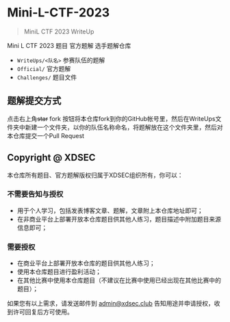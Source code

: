 # Mini-L-CTF-2023

> MiniL CTF 2023 WriteUp

Mini L CTF 2023 题目 官方题解 选手题解仓库

- `WriteUps/<队名>` 参赛队伍的题解
- `Official/` 官方题解
- `Challenges/` 题目文件

## 题解提交方式

点击右上角~~star~~ fork 按钮将本仓库fork到你的GitHub帐号里，然后在WriteUps文件夹中新建一个文件夹，以你的队伍名称命名，将题解放在这个文件夹里，然后对本仓库提交一个Pull Request


## Copyright @ XDSEC

本仓库所有题目、官方题解版权归属于XDSEC组织所有，你可以：

### 不需要告知与授权

- 用于个人学习，包括发表博客文章、题解，文章附上本仓库地址即可；
- 在非商业平台上部署开放本仓库题目供其他人练习，题目描述中附加题目来源信息即可；

### 需要授权

- 在商业平台上部署开放本仓库的题目供其他人练习；
- 使用本仓库题目进行盈利活动；
- 在其他比赛中使用本仓库题目（不建议在比赛中使用已经出现在其他比赛中的题目）；

如果您有以上需求，请发送邮件到 [admin@xdsec.club](mailto:admin@xdsec.club) 告知用途并申请授权，收到许可回复后方可使用。
